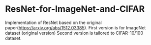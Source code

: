# ResNet-for-ImageNet-and-CIFAR
Implementation of ResNet based on the original paper(https://arxiv.org/abs/1512.03385).
First version is for ImageNet dataset (original version)
Second version is tailored to CIFAR-10/100 dataset.
